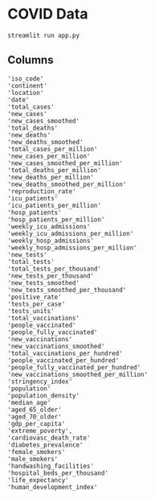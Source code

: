 # COVID Data

	streamlit run app.py

## Columns

	'iso_code'
	'continent'
	'location'
	'date'
	'total_cases'
	'new_cases'
	'new_cases_smoothed'
	'total_deaths'
	'new_deaths'
	'new_deaths_smoothed'
	'total_cases_per_million'
	'new_cases_per_million'
	'new_cases_smoothed_per_million'
	'total_deaths_per_million'
	'new_deaths_per_million'
	'new_deaths_smoothed_per_million'
	'reproduction_rate'
	'icu_patients'
	'icu_patients_per_million'
	'hosp_patients'
	'hosp_patients_per_million'
	'weekly_icu_admissions'
	'weekly_icu_admissions_per_million'
	'weekly_hosp_admissions'
	'weekly_hosp_admissions_per_million'
	'new_tests'
	'total_tests'
	'total_tests_per_thousand'
	'new_tests_per_thousand'
	'new_tests_smoothed'
	'new_tests_smoothed_per_thousand'
	'positive_rate'
	'tests_per_case'
	'tests_units'
	'total_vaccinations'
	'people_vaccinated' 
	'people_fully_vaccinated'
	'new_vaccinations'
	'new_vaccinations_smoothed' 
	'total_vaccinations_per_hundred'
	'people_vaccinated_per_hundred'
	'people_fully_vaccinated_per_hundred'
	'new_vaccinations_smoothed_per_million'
	'stringency_index'
	'population'
	'population_density'
	'median_age'
	'aged_65_older'
	'aged_70_older'
	'gdp_per_capita'
	'extreme_poverty',
	'cardiovasc_death_rate'
	'diabetes_prevalence'
	'female_smokers'
	'male_smokers'
	'handwashing_facilities'
	'hospital_beds_per_thousand'
	'life_expectancy' 
	'human_development_index'
